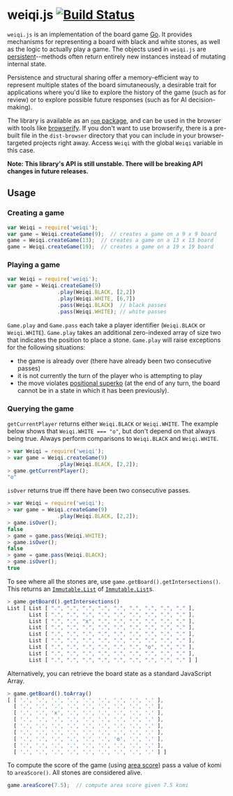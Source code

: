 # weiqi.js [![Build Status](https://travis-ci.org/cjlarose/weiqi.js.svg?branch=master)](https://travis-ci.org/cjlarose/weiqi.js)

`weiqi.js` is an implementation of the board game [Go][1]. It provides
mechanisms for representing a board with black and white stones, as well as the
logic to actually play a game. The objects used in `weiqi.js` are
[persistent][2]--methods often return entirely new instances instead of
mutating internal state.

Persistence and structural sharing offer a memory-efficient way to represent multiple
states of the board simutaneously, a desirable trait for applications where
you'd like to explore the history of the game (such as for review) or to
explore possible future responses (such as for AI decision-making).

[1]: http://en.wikipedia.org/wiki/Go_%28game%29
[2]: http://en.wikipedia.org/wiki/Persistent_data_structure

The library is available as an [`npm` package][3], and can be used in the
browser with tools like [browserify][4]. If you don't want to use browserify,
there is a pre-built file in the `dist-browser` directory that you can include
in your browser-targeted projects right away. Access `Weiqi` with the global
`Weiqi` variable in this case.

[3]: https://www.npmjs.com/package/weiqi
[4]: http://browserify.org/

**Note: This library's API is still unstable. There will be breaking API
changes in future releases.**

## Usage

### Creating a game

```javascript
var Weiqi = require('weiqi');
var game = Weiqi.createGame(9);  // creates a game on a 9 x 9 board
game = Weiqi.createGame(13);  // creates a game on a 13 x 13 board
game = Weiqi.createGame(19);  // creates a game on a 19 x 19 board
```

### Playing a game

```javascript
var Weiqi = require('weiqi');
var game = Weiqi.createGame(9)
                .play(Weiqi.BLACK, [2,2])
                .play(Weiqi.WHITE, [6,7])
                .pass(Weiqi.BLACK)  // black passes
                .pass(Weiqi.WHITE); // white passes
```

`Game.play` and `Game.pass` each take a player identifier (`Weiqi.BLACK` or `Weiqi.WHITE`). `Game.play` takes an additional zero-indexed array of size two that indicates the position to place a stone. `Game.play` will raise exceptions for the following situations:
* the game is already over (there have already been two consecutive passes)
* it is not currently the turn of the player who is attempting to play
* the move violates [positional superko][5] (at the end of any turn, the board cannot
be in a state in which it has been previously).

[5]: http://senseis.xmp.net/?Superko

### Querying the game

`getCurrentPlayer` returns either `Weiqi.BLACK` or `Weiqi.WHITE`. The example below shows that `Weiqi.WHITE === "o"`, but don't depend on that always being true. Always perform comparisons to `Weiqi.BLACK` and `Weiqi.WHITE`.

```javascript
> var Weiqi = require('weiqi');
> var game = Weiqi.createGame(9)
                .play(Weiqi.BLACK, [2,2]);
> game.getCurrentPlayer();
"o"
```

`isOver` returns true iff there have been two consecutive passes.

```javascript
> var Weiqi = require('weiqi');
> var game = Weiqi.createGame(9)
                .play(Weiqi.BLACK, [2,2]);
> game.isOver();
false
> game = game.pass(Weiqi.WHITE);
> game.isOver();
false
> game = game.pass(Weiqi.BLACK);
> game.isOver();
true
```

To see where all the stones are, use `game.getBoard().getIntersections()`. This returns an [`Immutable.List`][6] of [`Immutable.List`][6]s.

[6]: http://facebook.github.io/immutable-js/docs/#/List

```javascript
> game.getBoard().getIntersections()
List [ List [ ".", ".", ".", ".", ".", ".", ".", ".", "." ],
       List [ ".", ".", ".", ".", ".", ".", ".", ".", "." ],
       List [ ".", ".", "x", ".", ".", ".", ".", ".", "." ],
       List [ ".", ".", ".", ".", ".", ".", ".", ".", "." ],
       List [ ".", ".", ".", ".", ".", ".", ".", ".", "." ],
       List [ ".", ".", ".", ".", ".", ".", ".", ".", "." ],
       List [ ".", ".", ".", ".", ".", ".", "o", ".", "." ],
       List [ ".", ".", ".", ".", ".", ".", ".", ".", "." ],
       List [ ".", ".", ".", ".", ".", ".", ".", ".", "." ] ]
```

Alternatively, you can retrieve the board state as a standard JavaScript Array.

```javascript
> game.getBoard().toArray()
[ [ '.', '.', '.', '.', '.', '.', '.', '.', '.' ],
  [ '.', '.', '.', '.', '.', '.', '.', '.', '.' ],
  [ '.', '.', 'x', '.', '.', '.', '.', '.', '.' ],
  [ '.', '.', '.', '.', '.', '.', '.', '.', '.' ],
  [ '.', '.', '.', '.', '.', '.', '.', '.', '.' ],
  [ '.', '.', '.', '.', '.', '.', '.', '.', '.' ],
  [ '.', '.', '.', '.', '.', '.', 'o', '.', '.' ],
  [ '.', '.', '.', '.', '.', '.', '.', '.', '.' ],
  [ '.', '.', '.', '.', '.', '.', '.', '.', '.' ] ]
```

To compute the score of the game (using [area score][6]) pass a value of komi to `areaScore()`. All stones are considered alive.

[6]: http://senseis.xmp.net/?Scoring

```javascript
game.areaScore(7.5);  // compute area score given 7.5 komi
```

